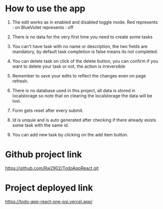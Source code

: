 # How to use the app

1. The edit works as in enabled and disabled toggle mode.
   Red represents : on
   BlueVoilet represents : off

2. There is no data for the very first time you need to create some tasks
3. You can't have task with no name or description, the two fields are mandatory, by default
   task completion is false means its not completed.
4. You can delete task on click of the delete button, you can confirm if you want to delete your task or not, the action is irreversible
5. Remember to save your edits to reflect the changes even on page refresh.
6. There is no database used in this project, all data is stored in localstorage so note that
   on clearing the localstorage the data will be lost.
7. Form gets reset after every submit.
8. Id is unquie and is auto generated after checking if there already exists some task with the same id.
9. You can add new task by clicking on the add item button.

# Github project link

https://github.com/Raj2902/TodoAppReact.git

# Project deployed link

https://todo-app-react-one-psi.vercel.app/
